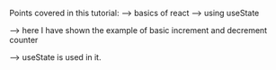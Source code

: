 Points covered in this tutorial:
--> basics of react
  --> using useState
  
--> here I have shown the example of basic increment and decrement counter
   
   --> useState is used in it.

 